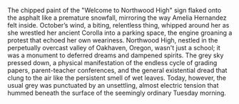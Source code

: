The chipped paint of the "Welcome to Northwood High" sign flaked onto the asphalt like a premature snowfall, mirroring the way Amelia Hernandez felt inside.  October’s wind, a biting, relentless thing, whipped around her as she wrestled her ancient Corolla into a parking space, the engine groaning a protest that echoed her own weariness. Northwood High, nestled in the perpetually overcast valley of Oakhaven, Oregon, wasn't just a school; it was a monument to deferred dreams and dampened spirits. The grey sky pressed down, a physical manifestation of the endless cycle of grading papers, parent-teacher conferences, and the general existential dread that clung to the air like the persistent smell of wet leaves.  Today, however, the usual grey was punctuated by an unsettling, almost electric tension that hummed beneath the surface of the seemingly ordinary Tuesday morning.
